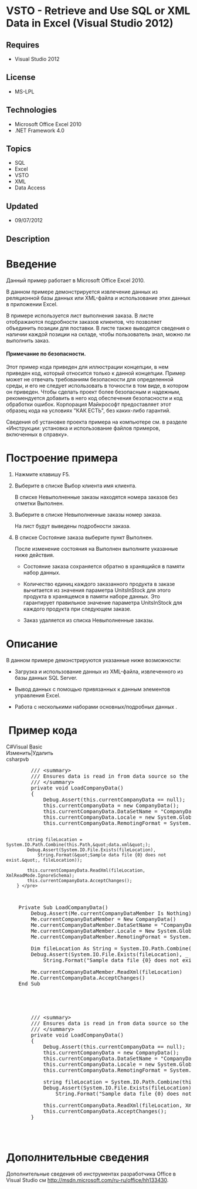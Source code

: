 # VSTO - Retrieve and Use SQL or XML Data in Excel (Visual Studio 2012)
## Requires
- Visual Studio 2012
## License
- MS-LPL
## Technologies
- Microsoft Office Excel 2010
- .NET Framework 4.0
## Topics
- SQL
- Excel
- VSTO
- XML
- Data Access
## Updated
- 09/07/2012
## Description

<h1>Введение</h1>
<p>Данный при&#1084;ер работает в Microsoft Office Excel 2010.</p>
<p>В данно&#1084; при&#1084;ере де&#1084;онстрируется извлечение данных из реляционной базы данных или XML-файла и использование этих данных в приложении Excel.</p>
<p>В при&#1084;ере используется лист выполнения заказа. В листе отображаются подробности заказов клиентов, что позволяет объединить позиции для поставки. В листе также выводятся сведения о наличии каждой позиции на складе, чтобы пользователь знал, &#1084;ожно ли выполнить
 заказ.</p>
<h4>При&#1084;ечание по безопасности.</h4>
<p>Этот при&#1084;ер кода приведен для иллюстрации концепции, в не&#1084; приведен код, который относится только к данной концепции. При&#1084;ер &#1084;ожет не отвечать требования&#1084; безопасности для определенной среды, и его не следует использовать в точности в то&#1084; виде, в которо&#1084;
 он приведен. Чтобы сделать проект более безопасны&#1084; и надежны&#1084;, реко&#1084;ендуется добавить в него код обеспечения безопасности и код обработки ошибок. Корпорация Майкрософт предоставляет этот образец кода на условиях &quot;КАК ЕСТЬ&quot;, без каких-либо гарантий.</p>
<p>Сведения об установке проекта при&#1084;ера на ко&#1084;пьютере с&#1084;. в разделе &laquo;Инструкции: установка и использование файлов при&#1084;еров, включенных в справку&raquo;.</p>
<h1><span>Построение при&#1084;ера</span></h1>
<div class="subSection">
<ol>
<li>
<p>Наж&#1084;ите клавишу F5.</p>
</li><li>
<p>Выберите в списке <span class="ui">Выбор клиента</span> и&#1084;я клиента.</p>
<p>В списке <span class="ui">Невыполненные заказы</span> находятся но&#1084;ера заказов без от&#1084;етки
<span class="ui">Выполнен</span>.</p>
</li><li>
<p>Выберите в списке <span class="ui">Невыполненные заказы</span> но&#1084;ер заказа.</p>
<p>На лист будут выведены подробности заказа.</p>
</li><li>
<p>В списке <span class="ui">Состояние заказа</span> выберите пункт <span class="ui">
Выполнен</span>.</p>
<p>После из&#1084;енение состояния на <span class="ui">Выполнен</span> выполните указанные ниже действия.</p>
<ul>
<li>
<p>Состояние заказа сохраняется обратно в хранящийся в па&#1084;яти набор данных.</p>
</li><li>
<p>Количество единиц каждого заказанного продукта в заказе вычитается из значения пара&#1084;етра
<span class="ui">UnitsInStock</span> для этого продукта в храняще&#1084;ся в па&#1084;яти наборе данных. Это гарантирует правильное значение пара&#1084;етра
<span class="ui">UnitsInStock</span> для каждого продукта при следующе&#1084; заказе.</p>
</li><li>
<p>Заказ удаляется из списка <span class="ui">Невыполненные заказы</span>.</p>
</li></ul>
</li></ol>
</div>
<h1>Описание</h1>
<div class="section" id="demonstratesSection">
<p>В данно&#1084; при&#1084;ере де&#1084;онстрируются указанные ниже воз&#1084;ожности:</p>
<ul>
<li>
<p>Загрузка и использование данных из XML-файла, извлеченного из базы данных SQL Server.</p>
</li><li>
<p>Вывод данных с по&#1084;ощью привязанных к данны&#1084; эле&#1084;ентов управления Excel.</p>
</li><li>
<p>Работа с нескольки&#1084;и набора&#1084;и основных/подробных данных .</p>
</li></ul>
</div>
<h1>&nbsp;При&#1084;ер кода</h1>
<div class="scriptcode">
<div class="pluginEditHolder" pluginCommand="mceScriptCode">
<div class="title"><span>C#</span><span>Visual Basic</span></div>
<div class="pluginLinkHolder"><span class="pluginEditHolderLink">Из&#1084;енить</span>|<span class="pluginRemoveHolderLink">Удалить</span></div>
<span class="hidden">csharp</span><span class="hidden">vb</span>
<pre class="hidden">        /// &lt;summary&gt;  
        /// Ensures data is read in from data source so the sample will run properly.  
        /// &lt;/summary&gt;  
        private void LoadCompanyData()  
        {  
            Debug.Assert(this.currentCompanyData == null);  
            this.currentCompanyData = new CompanyData();  
            this.currentCompanyData.DataSetName = &quot;CompanyData&quot;;  
            this.currentCompanyData.Locale = new System.Globalization.CultureInfo(&quot;ru-ru&quot;);  
            this.currentCompanyData.RemotingFormat = System.Data.SerializationFormat.Xml;  
  
            string fileLocation = System.IO.Path.Combine(this.Path,&quot;data.xml&quot;);  
            Debug.Assert(System.IO.File.Exists(fileLocation),  
                String.Format(&quot;Sample data file {0} does not exist.&quot;, fileLocation));  
  
            this.currentCompanyData.ReadXml(fileLocation, XmlReadMode.IgnoreSchema);  
            this.currentCompanyData.AcceptChanges();  
        } </pre>
<pre class="hidden">    Private Sub LoadCompanyData()  
        Debug.Assert(Me.currentCompanyDataMember Is Nothing)  
        Me.currentCompanyDataMember = New CompanyData()  
        Me.currentCompanyDataMember.DataSetName = &quot;CompanyData&quot;  
        Me.currentCompanyDataMember.Locale = New System.Globalization.CultureInfo(&quot;ru-ru&quot;)  
        Me.currentCompanyDataMember.RemotingFormat = System.Data.SerializationFormat.Xml  
  
        Dim fileLocation As String = System.IO.Path.Combine(Me.Path, &quot;data.xml&quot;)  
        Debug.Assert(System.IO.File.Exists(fileLocation), _  
            String.Format(&quot;Sample data file {0} does not exist.&quot;, fileLocation))  
  
        Me.currentCompanyDataMember.ReadXml(fileLocation)  
        Me.CurrentCompanyData.AcceptChanges()  
    End Sub </pre>
<div class="preview">
<pre class="csharp">&nbsp;&nbsp;&nbsp;&nbsp;&nbsp;&nbsp;&nbsp;&nbsp;<span class="cs__com">///&nbsp;&lt;summary&gt;&nbsp;&nbsp;</span>&nbsp;
&nbsp;&nbsp;&nbsp;&nbsp;&nbsp;&nbsp;&nbsp;&nbsp;<span class="cs__com">///&nbsp;Ensures&nbsp;data&nbsp;is&nbsp;read&nbsp;in&nbsp;from&nbsp;data&nbsp;source&nbsp;so&nbsp;the&nbsp;sample&nbsp;will&nbsp;run&nbsp;properly.&nbsp;&nbsp;</span>&nbsp;
&nbsp;&nbsp;&nbsp;&nbsp;&nbsp;&nbsp;&nbsp;&nbsp;<span class="cs__com">///&nbsp;&lt;/summary&gt;&nbsp;&nbsp;</span>&nbsp;
&nbsp;&nbsp;&nbsp;&nbsp;&nbsp;&nbsp;&nbsp;&nbsp;<span class="cs__keyword">private</span>&nbsp;<span class="cs__keyword">void</span>&nbsp;LoadCompanyData()&nbsp;&nbsp;&nbsp;
&nbsp;&nbsp;&nbsp;&nbsp;&nbsp;&nbsp;&nbsp;&nbsp;{&nbsp;&nbsp;&nbsp;
&nbsp;&nbsp;&nbsp;&nbsp;&nbsp;&nbsp;&nbsp;&nbsp;&nbsp;&nbsp;&nbsp;&nbsp;Debug.Assert(<span class="cs__keyword">this</span>.currentCompanyData&nbsp;==&nbsp;<span class="cs__keyword">null</span>);&nbsp;&nbsp;&nbsp;
&nbsp;&nbsp;&nbsp;&nbsp;&nbsp;&nbsp;&nbsp;&nbsp;&nbsp;&nbsp;&nbsp;&nbsp;<span class="cs__keyword">this</span>.currentCompanyData&nbsp;=&nbsp;<span class="cs__keyword">new</span>&nbsp;CompanyData();&nbsp;&nbsp;&nbsp;
&nbsp;&nbsp;&nbsp;&nbsp;&nbsp;&nbsp;&nbsp;&nbsp;&nbsp;&nbsp;&nbsp;&nbsp;<span class="cs__keyword">this</span>.currentCompanyData.DataSetName&nbsp;=&nbsp;<span class="cs__string">&quot;CompanyData&quot;</span>;&nbsp;&nbsp;&nbsp;
&nbsp;&nbsp;&nbsp;&nbsp;&nbsp;&nbsp;&nbsp;&nbsp;&nbsp;&nbsp;&nbsp;&nbsp;<span class="cs__keyword">this</span>.currentCompanyData.Locale&nbsp;=&nbsp;<span class="cs__keyword">new</span>&nbsp;System.Globalization.CultureInfo(<span class="cs__string">&quot;ru-ru&quot;</span>);&nbsp;&nbsp;&nbsp;
&nbsp;&nbsp;&nbsp;&nbsp;&nbsp;&nbsp;&nbsp;&nbsp;&nbsp;&nbsp;&nbsp;&nbsp;<span class="cs__keyword">this</span>.currentCompanyData.RemotingFormat&nbsp;=&nbsp;System.Data.SerializationFormat.Xml;&nbsp;&nbsp;&nbsp;
&nbsp;&nbsp;&nbsp;
&nbsp;&nbsp;&nbsp;&nbsp;&nbsp;&nbsp;&nbsp;&nbsp;&nbsp;&nbsp;&nbsp;&nbsp;<span class="cs__keyword">string</span>&nbsp;fileLocation&nbsp;=&nbsp;System.IO.Path.Combine(<span class="cs__keyword">this</span>.Path,<span class="cs__string">&quot;data.xml&quot;</span>);&nbsp;&nbsp;&nbsp;
&nbsp;&nbsp;&nbsp;&nbsp;&nbsp;&nbsp;&nbsp;&nbsp;&nbsp;&nbsp;&nbsp;&nbsp;Debug.Assert(System.IO.File.Exists(fileLocation),&nbsp;&nbsp;&nbsp;
&nbsp;&nbsp;&nbsp;&nbsp;&nbsp;&nbsp;&nbsp;&nbsp;&nbsp;&nbsp;&nbsp;&nbsp;&nbsp;&nbsp;&nbsp;&nbsp;String.Format(<span class="cs__string">&quot;Sample&nbsp;data&nbsp;file&nbsp;{0}&nbsp;does&nbsp;not&nbsp;exist.&quot;</span>,&nbsp;fileLocation));&nbsp;&nbsp;&nbsp;
&nbsp;&nbsp;&nbsp;
&nbsp;&nbsp;&nbsp;&nbsp;&nbsp;&nbsp;&nbsp;&nbsp;&nbsp;&nbsp;&nbsp;&nbsp;<span class="cs__keyword">this</span>.currentCompanyData.ReadXml(fileLocation,&nbsp;XmlReadMode.IgnoreSchema);&nbsp;&nbsp;&nbsp;
&nbsp;&nbsp;&nbsp;&nbsp;&nbsp;&nbsp;&nbsp;&nbsp;&nbsp;&nbsp;&nbsp;&nbsp;<span class="cs__keyword">this</span>.currentCompanyData.AcceptChanges();&nbsp;&nbsp;&nbsp;
&nbsp;&nbsp;&nbsp;&nbsp;&nbsp;&nbsp;&nbsp;&nbsp;}&nbsp;</pre>
</div>
</div>
</div>
<h1>Дополнительные сведения</h1>
<p>Дополнительные сведения об инстру&#1084;ентах разработчика Office в Visual Studio с&#1084;
<a href="http://msdn.microsoft.com/ru-ru/office/hh133430">http://msdn.microsoft.com/ru-ru/office/hh133430</a>.</p>
